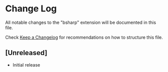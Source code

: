 # Change Log

All notable changes to the "bsharp" extension will be documented in this file.

Check [Keep a Changelog](http://keepachangelog.com/) for recommendations on how to structure this file.

## [Unreleased]

- Initial release